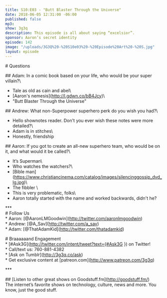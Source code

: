 ```yaml
---
title: S10:E03 - "Butt Blaster Through the Universe"
date: 2018-06-05 12:31:00 -06:00
published: false
mp3: 
show: 3g3q
description: This episode is all about saying “excelsior”.
sponsor: Aaron’s secret identity
episode: 142
image: "/uploads/3G3Q%20-%20S10e03%20-%20Episode%20Art%20-%20S.jpg"
layout: episode
---
```


\# Questions 

\## Adam: In a comic book based on your life, who would be your super villain?\
- Tale as old as cain and abel\
- \[Aaron's nemesis\](http://l.gdwn.co/bB4Jcy)\
- "Butt Blaster Through the Universe"

\## Andrew: What non-Superpower superhero perk do you wish you had?\
- Hello shownotes reader. Don't you ever wish these notes were more detailed?\
- Adam is in stitches\
- Honestly, friendship

\## Aaron:  If you got to create an all-new superhero team, who would be on it, and what would it be called?\
- It’s Superman\
- Who watches the watchers?\
- \[Bible man\](https://www.christiancinema.com/catalog/images/silencinggossip_dvd_lg.jpg)\
- The fibbler \
- This is very problematic, folks\
- Aaron totally started with the name and worked backwards, didn't he?

\*\*\*\
\# Follow Us\
\* Aaron: \[@AaronLMGoodwin\](http://twitter.com/aaronlmgoodwin)\
\* Andrew: \[@A_Sav\](http://twitter.com/a_sav)\
\* Adam: \[@ThatAdamKid\](http://twitter.com/thatadamkid)

\# Braaaaaand Engagement\
\* \[#Ask3G\](http://twitter.com/intent/tweet?text={#Ask3G }) on Twitter!\
\* Call/text us: 760-881-4382\
\* \[Ask on Tumblr\](http://3g3q.co/ask)\
\* Get exclusive content at \[patreon.com\](http://www.patreon.com/3g3q)

\*\*\*

\## \[Listen to other great shows on Goodstuff.fm\](http://goodstuff.fm/)\
The internet’s favorite shows on technology, culture, news and more. You know, just the good stuff.
